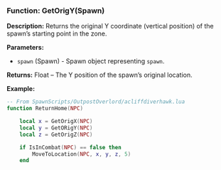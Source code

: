 ### Function: GetOrigY(Spawn)

**Description:**
Returns the original Y coordinate (vertical position) of the spawn’s starting point in the zone.

**Parameters:**
- `spawn` (Spawn) - Spawn object representing `spawn`.

**Returns:** Float – The Y position of the spawn’s original location.

**Example:**

```lua
-- From SpawnScripts/OutpostOverlord/acliffdiverhawk.lua
function ReturnHome(NPC)

    local x = GetOrigX(NPC)
    local y = GetORigY(NPC)
    local z = GetOrigZ(NPC)

    if IsInCombat(NPC) == false then
        MoveToLocation(NPC, x, y, z, 5)
    end
```
